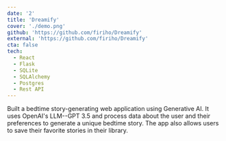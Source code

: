 ```yaml
---
date: '2'
title: 'Dreamify'
cover: './demo.png'
github: 'https://github.com/firiho/Dreamify'
external: 'https://github.com/firiho/Dreamify'
cta: false
tech:
  - React
  - Flask
  - SQLite
  - SQLAlchemy
  - Postgres
  - Rest API
---
```


Built a bedtime story-generating web application using Generative AI. It uses OpenAI's LLM--GPT 3.5 and process data about the user and their preferences to generate a unique bedtime story. The app also allows users to save their favorite stories in their library.
